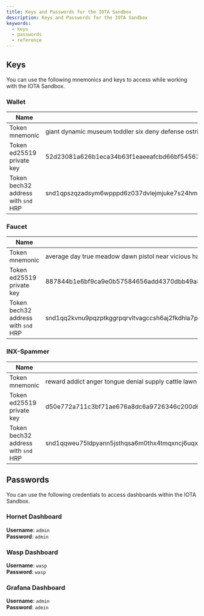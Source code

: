 ```yaml
---
title: Keys and Passwords for the IOTA Sandbox
description: Keys and Passwords for the IOTA Sandbox
keywords:
  - keys
  - passwords
  - reference
---
```

## Keys 

You can use the following mnemonics and keys to access while working with the IOTA Sandbox.

### Wallet

| Name                                | Value                                                                                                                                                     |
|-------------------------------------|-----------------------------------------------------------------------------------------------------------------------------------------------------------|
| Token mnemonic                      | giant dynamic museum toddler six deny defense ostrich bomb access mercy blood explain muscle shoot shallow glad autumn author calm heavy hawk abuse rally |
| Token ed25519 private key           | 52d23081a626b1eca34b63f1eaeeafcbd66bf545635befc12cd0f19926efefb031f176dadf38cdec0eadd1d571394be78f0bbee3ed594316678dffc162a095cb                          |
| Token bech32 address with `snd` HRP | snd1qpszqzadsym6wpppd6z037dvlejmjuke7s24hm95s9fg9vpua7vluuwu49a                                                                                           |

### Faucet

| Name                                | Value                                                                                                                                                      |
|-------------------------------------|------------------------------------------------------------------------------------------------------------------------------------------------------------|
| Token mnemonic                      | average day true meadow dawn pistol near vicious have ordinary sting fetch mobile month ladder explain tornado curious energy orange belt glue surge urban |
| Token ed25519 private key           | 887844b1e6bf9ca9e0b57584656add4370dbb49a8cb79e2e3032229f30fd80359e3df559ad0de8e5fa019b9ea46d1ee40879f3f3f74594a3306de9dfd43dcd25                           |
| Token bech32 address with `snd` HRP | snd1qq2kvnu9pqzptkggrpqrvltvagccsh6aj2fkdhla7p3lrsy9dwhdzpu0epw                                                                                            |

### INX-Spammer

| Name                                | Value                                                                                                                                                   |
|-------------------------------------|---------------------------------------------------------------------------------------------------------------------------------------------------------|
| Token mnemonic                      | reward addict anger tongue denial supply cattle lawn foot climb ask friend base spring ensure spike alien equal burst bitter crowd august ignore animal |
| Token ed25519 private key           | d50e772a711c3bf71ae676a8dc6a9726346c200d676a8fa7a6e254f341233115e073300fae90b10163e4b2b70c3fa8a93360992ed1a4cc2f6b386b5121c540a4                        |
| Token bech32 address with `snd` HRP | snd1qqweu75ldpyann5jsthqsa6m0thx4tmqxncj6uqxf5q974pmqx30yfng7ya                                                                                         |

## Passwords

You can use the following credentials to access dashboards within the IOTA Sandbox.

### Hornet Dashboard

**Username**: `admin`  
**Password**: `admin`

### Wasp Dashboard

**Username**: `wasp`  
**Password**: `wasp`

### Grafana Dashboard

**Username**: `admin`  
**Password**: `admin`